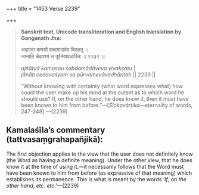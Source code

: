 +++
title = "1453 Verse 2239"

+++
> **Sanskrit text, Unicode transliteration and English translation by Ganganath Jha:** 
>
> अज्ञात्वा कमसौ शब्दमादावेव विवक्षतु ।  
> जानाति चेदवश्यं स पूर्वमेवावधारितः ॥ २२३९ ॥ 
>
> *ajñātvā kamasau śabdamādāveva vivakṣatu* \|  
> *jānāti cedavaśyaṃ sa pūrvamevāvadhāritaḥ* \|\| 2239 \|\| 
>
> “Without knowing with certainty (what word expresses what) how could the user make up his mind at the outset as to which word he should use? If, on the other hand, he does know it, then it must have been known to him from before.”—[*Ślokavārtika*—eternality of words, 247-248].—(2239)



## Kamalaśīla’s commentary (tattvasaṃgrahapañjikā):

The first objection applies to the view that the user does not definitely know (the Word as having a definite meaning). Under the other view, that he does know it at the time of using it,—it necessarily follows that the Word must have been known to him from before (as expressive of that meaning) which establishes its permanence. This is what is meant by the words ‘*If*, *on the other hand*, *etc*. *etc*.’—(2239)


